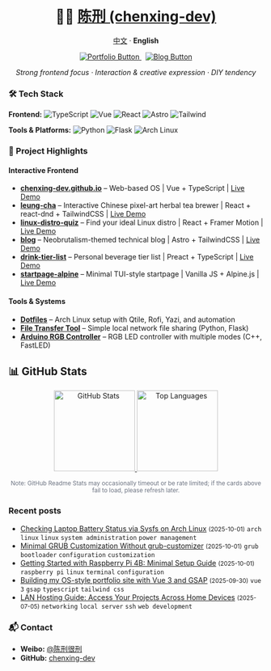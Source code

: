 <h1 align="center">👨‍💻 <a href="https://github.com/chenxing-dev">陈刑 (chenxing-dev)</a></h1>

<p align="center"><a href="./README-zh.md">中文</a> · <strong>English</strong></p>

<p align="center">
  <a href="https://chenxing-dev.github.io" target="_blank">
    <img src="https://img.shields.io/badge/Visit-Portfolio-00b894?style=for-the-badge&logo=vuedotjs&logoColor=white" alt="Portfolio Button" />
  </a>
  &nbsp;
  <a href="https://blog.chenxing.dev/" target="_blank">
    <img src="https://img.shields.io/badge/Visit-Blog-BC52EE?style=for-the-badge&logo=astro&logoColor=white" alt="Blog Button" />
  </a>
</p>

<p align="center">
  <em>Strong frontend focus · Interaction & creative expression · DIY tendency</em>
</p>

### 🛠️ Tech Stack

**Frontend:**
![TypeScript](https://img.shields.io/badge/TypeScript-3178C6?style=flat&logo=typescript&logoColor=white) ![Vue](https://img.shields.io/badge/Vue\.js-4FC08D?style=flat&logo=vuedotjs&logoColor=white) ![React](https://img.shields.io/badge/React-61DAFB?style=flat&logo=react&logoColor=black)
 ![Astro](https://img.shields.io/badge/Astro-BC52EE?style=flat&logo=astro&logoColor=white) ![Tailwind](https://img.shields.io/badge/TailwindCSS-06B6D4?style=flat&logo=tailwindcss&logoColor=white)

**Tools & Platforms:**
![Python](https://img.shields.io/badge/Python-3776AB?style=flat&logo=python&logoColor=white) ![Flask](https://img.shields.io/badge/Flask-000000?style=flat&logo=flask&logoColor=white) ![Arch Linux](https://img.shields.io/badge/Arch_Linux-1793D1?style=flat&logo=arch-linux&logoColor=white)

### 📁 Project Highlights

#### Interactive Frontend
- **[chenxing-dev.github.io](https://github.com/chenxing-dev/chenxing-dev.github.io)** – Web-based OS | Vue + TypeScript | [Live Demo](https://chenxing-dev.github.io)
- **[leung-cha](https://chenxing-dev.github.io/leung-cha/)** – Interactive Chinese pixel-art herbal tea brewer | React + react-dnd + TailwindCSS | [Live Demo](https://chenxing-dev.github.io/leung-cha/)
- **[linux-distro-quiz](https://chenxing-dev.github.io/linux-distro-quiz/)** – Find your ideal Linux distro | React + Framer Motion | [Live Demo](https://chenxing-dev.github.io/linux-distro-quiz/)
- **[blog](https://github.com/chenxing-dev/blog)** – Neobrutalism-themed technical blog | Astro + TailwindCSS | [Live Demo](https://blog.chenxing.dev/)
- **[drink-tier-list](https://chenxing-dev.github.io/drink-tier-list/)** – Personal beverage tier list | Preact + TypeScript | [Live Demo](https://drink.chenxing.dev)
- **[startpage-alpine](https://chenxing-dev.github.io/startpage-alpine/)** – Minimal TUI-style startpage | Vanilla JS + Alpine.js | [Live Demo](https://chenxing.dev)


#### Tools & Systems
- **[Dotfiles](https://github.com/chenxing-dev/dotfiles)** – Arch Linux setup with Qtile, Rofi, Yazi, and automation
- **[File Transfer Tool](https://github.com/chenxing-dev/file-transfer)** – Simple local network file sharing (Python, Flask)
- **[Arduino RGB Controller](https://github.com/chenxing-dev/arduino-rgb-light)** – RGB LED controller with multiple modes (C++, FastLED)

## 📊 GitHub Stats

<div align="center">
  <!-- GitHub Readme Stats -->
  <a href="https://github.com/chenxing-dev">
    <img height="160em" src="https://github-readme-stats.vercel.app/api?username=chenxing-dev&show_icons=true&theme=graywhite&hide_border=true" alt="GitHub Stats" />
  </a>
  <a href="https://github.com/chenxing-dev">
    <img height="160em" src="https://github-readme-stats.vercel.app/api/top-langs/?username=chenxing-dev&layout=compact&theme=graywhite&hide_border=true&langs_count=8" alt="Top Languages" />
  </a>
</div>

<p align="center"><sub style="color:#6b7280">Note: GitHub Readme Stats may occasionally timeout or be rate limited; if the cards above fail to load, please refresh later.</sub></p>

### Recent posts

<!-- RECENT_BLOGS_START -->
- [Checking Laptop Battery Status via Sysfs on Arch Linux](https://blog.chenxing-dev/battery-status-sysfs/) <small>(2025-10-01)</small> `arch linux` `linux` `system administration` `power management`
- [Minimal GRUB Customization Without grub-customizer](https://blog.chenxing-dev/grub/) <small>(2025-10-01)</small> `grub` `bootloader` `configuration` `customization`
- [Getting Started with Raspberry Pi 4B: Minimal Setup Guide](https://blog.chenxing-dev/raspberry-pi-4b-minimal-setup/) <small>(2025-10-01)</small> `raspberry pi` `linux` `terminal` `configuration`
- [Building my OS-style portfolio site with Vue 3 and GSAP](https://blog.chenxing-dev/os-style-portfolio-vue3-gsap/) <small>(2025-09-30)</small> `vue 3` `gsap` `typescript` `tailwind css`
- [LAN Hosting Guide: Access Your Projects Across Home Devices](https://blog.chenxing-dev/lan-hosting-guide/) <small>(2025-07-05)</small> `networking` `local server` `ssh` `web development`


<!-- RECENT_BLOGS_END -->

### 📬 Contact

- **Weibo:** [@陈刑很刑](https://weibo.com/u/7874224893)
- **GitHub:** [chenxing-dev](https://github.com/chenxing-dev)